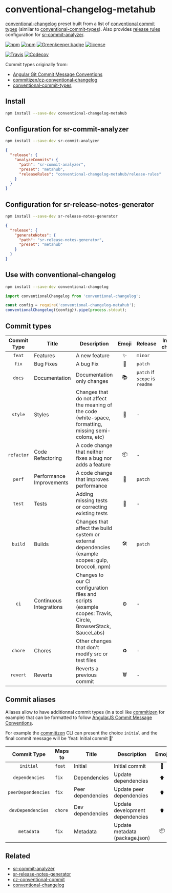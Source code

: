 # **conventional-changelog-metahub**

[conventional-changelog](https://github.com/conventional-changelog/conventional-changelog) preset built from a list of [conventional commit types](src/types.js) (similar to [conventional-commit-types](https://github.com/commitizen/conventional-commit-types)).
Also provides [release rules](https://github.com/vanduynslagerp/sr-commit-analyzer#release-rules) configuration for [sr-commit-analyzer](https://github.com/vanduynslagerp/sr-commit-analyzer).

[![npm](https://img.shields.io/npm/v/conventional-changelog-metahub.svg)](https://www.npmjs.com/package/conventional-changelog-metahub)
[![npm](https://img.shields.io/npm/dt/conventional-changelog-metahub.svg)](https://www.npmjs.com/package/conventional-changelog-metahub)
[![Greenkeeper badge](https://badges.greenkeeper.io/vanduynslagerp/conventional-changelog-metahub.svg)](https://greenkeeper.io/)
[![license](https://img.shields.io/github/license/vanduynslagerp/conventional-changelog-metahub.svg)](https://github.com/vanduynslagerp/conventional-changelog-metahub/blob/master/LICENSE)

[![Travis](https://img.shields.io/travis/vanduynslagerp/conventional-changelog-metahub.svg)](https://travis-ci.org/vanduynslagerp/conventional-changelog-metahub)
[![Codecov](https://img.shields.io/codecov/c/github/vanduynslagerp/conventional-changelog-metahub.svg)](https://codecov.io/gh/vanduynslagerp/conventional-changelog-metahub)

Commit types originally from:
*   [Angular Git Commit Message Conventions](https://github.com/angular/angular/blob/master/CONTRIBUTING.md#type)
*   [commitizen/cz-conventional-changelog](https://github.com/commitizen/cz-conventional-changelog)
*   [conventional-commit-types](https://github.com/commitizen/conventional-commit-types)

## Install
```bash
npm install --save-dev conventional-changelog-metahub
```

## Configuration for sr-commit-analyzer

```bash
npm install --save-dev sr-commit-analyzer
```

```json
{
  "release": {
    "analyzeCommits": {
      "path": "sr-commit-analyzer",
      "preset": "metahub",
      "releaseRules": "conventional-changelog-metahub/release-rules"
    }
  }
}
```

## Configuration for sr-release-notes-generator

```bash
npm install --save-dev sr-release-notes-generator
```

```json
{
  "release": {
    "generateNotes": {
      "path": "sr-release-notes-generator",
      "preset": "metahub"
    }
  }
}
```

## Use with conventional-changelog

```bash
npm install --save-dev conventional-changelog
```

```js
import conventionalChangelog from 'conventional-changelog';

const config = require('conventional-changelog-metahub');
conventionalChangelog({config}).pipe(process.stdout);
```

## Commit types

| Commit Type | Title                    | Description                                                                                                 | Emoji  | Release                        | Include in changelog |
|:-----------:| ------------------------ | ----------------------------------------------------------------------------------------------------------- |:------:| ------------------------------ |:--------------------:|
| `feat`      | Features                 | A new feature                                                                                               | ✨     | `minor`                        | `true`               |
| `fix`       | Bug Fixes                | A bug Fix                                                                                                   | 🐛     | `patch`                        | `true`               |
| `docs`      | Documentation            | Documentation only changes                                                                                  | 📚     | `patch` if `scope` is `readme` | `true`               |
| `style`     | Styles                   | Changes that do not affect the meaning of the code (white-space, formatting, missing semi-colons, etc)      | 💎     | -                              | `true`               |
| `refactor`  | Code Refactoring         | A code change that neither fixes a bug nor adds a feature                                                   | 📦     | -                              | `true`               |
| `perf`      | Performance Improvements | A code change that improves performance                                                                     | 🚀     | `patch`                        | `true`               |
| `test`      | Tests                    | Adding missing tests or correcting existing tests                                                           | 🚨     | -                              | `true`               |
| `build`     | Builds                   | Changes that affect the build system or external dependencies (example scopes: gulp, broccoli, npm)         | 🛠     | `patch`                        | `true`               |
| `ci`        | Continuous Integrations  | Changes to our CI configuration files and scripts (example scopes: Travis, Circle, BrowserStack, SauceLabs) | ⚙️     | -                              | `true`               |
| `chore`     | Chores                   | Other changes that don't modify src or test files                                                           | ♻️     | -                              | `true`               |
| `revert`    | Reverts                  | Reverts a previous commit                                                                                   | 🗑     | -                              | `true`               |

## Commit aliases

Aliases allow to have additionnal commit types (in a tool like [commitizen](https://github.com/commitizen/cz-cli) for example) that can be formatted to follow [AngularJS Commit Message Conventions](https://docs.google.com/document/d/1QrDFcIiPjSLDn3EL15IJygNPiHORgU1_OOAqWjiDU5Y/edit).

For example the [commitizen](https://github.com/commitizen/cz-cli) CLI can present the choice `initial` and the final commit message will be 'feat: Initial commit 🎉'

| Commit Type        | Maps to | Title             | Description                     | Emoji  |
|:------------------:| ------- | ----------------- | ------------------------------  |:------:|
| `initial`          | `feat`  | Initial           | Initial commit                  | 🎉     |
| `dependencies`     | `fix`   | Dependencies      | Update dependencies             | ⬆️     |
| `peerDependencies` | `fix`   | Peer dependencies | Update peer dependencies        | ⬆️     |
| `devDependencies`  | `chore` | Dev dependencies  | Update development dependencies | ⬆️     |
| `metadata`         | `fix`   | Metadata          | Update metadata (package.json)  | 📦     |

## Related
*   [sr-commit-analyzer](https://github.com/vanduynslagerp/sr-commit-analyzer)
*   [sr-release-notes-generator](https://github.com/vanduynslagerp/sr-release-notes-generator)
*   [cz-conventional-commit](https://github.com/vanduynslagerp/cz-conventional-commit)
*   [conventional-changelog](https://github.com/conventional-changelog/conventional-changelog)
